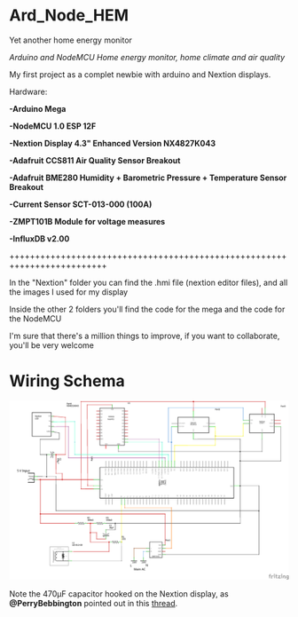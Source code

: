 # Ard_Node_HEM
Yet another home energy monitor

*Arduino and NodeMCU Home energy monitor, home climate and air quality*

My first project as a complet newbie with arduino and Nextion displays.

Hardware:
  
  **-Arduino Mega**
	
  **-NodeMCU 1.0 ESP 12F**
	
  **-Nextion Display 4.3" Enhanced Version NX4827K043** 
	
  **-Adafruit CCS811 Air Quality Sensor Breakout**
	
  **-Adafruit BME280 Humidity + Barometric Pressure + Temperature Sensor Breakout**
	
  **-Current Sensor SCT-013-000 (100A)**
	
  **-ZMPT101B Module for voltage measures**

  **-InfluxDB v2.00** 
  
  +++++++++++++++++++++++++++++++++++++++++++++++++++++++++++++++++++++++++
  
  In the "Nextion" folder you can find the .hmi file (nextion editor files), and all the images I used for my display
  
  Inside the other 2 folders you'll find the code for the mega and the code for the NodeMCU
  
  I'm sure that there's a million things to improve, if you want to collaborate, you'll be very welcome
  
  # Wiring Schema
  
  ![alt text](https://github.com/Damiasroca/Ard_Node_HEM/blob/main/Conexions_schem.png?raw=true)
  
  
  Note the 470µF capacitor hooked on the Nextion display, as **@PerryBebbington** pointed out in this [thread](https://forum.arduino.cc/index.php?topic=604185.68).

